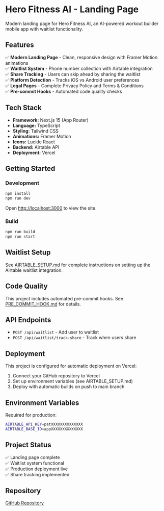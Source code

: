 # Hero Fitness AI - Landing Page

Modern landing page for Hero Fitness AI, an AI-powered workout builder mobile app with waitlist functionality.

## Features

✅ **Modern Landing Page** - Clean, responsive design with Framer Motion animations  
✅ **Waitlist System** - Phone number collection with Airtable integration  
✅ **Share Tracking** - Users can skip ahead by sharing the waitlist  
✅ **Platform Detection** - Tracks iOS vs Android user preferences  
✅ **Legal Pages** - Complete Privacy Policy and Terms & Conditions  
✅ **Pre-commit Hooks** - Automated code quality checks  

## Tech Stack

- **Framework:** Next.js 15 (App Router)
- **Language:** TypeScript
- **Styling:** Tailwind CSS
- **Animations:** Framer Motion
- **Icons:** Lucide React
- **Backend:** Airtable API
- **Deployment:** Vercel

## Getting Started

### Development

```bash
npm install
npm run dev
```

Open [http://localhost:3000](http://localhost:3000) to view the site.

### Build

```bash
npm run build
npm run start
```

## Waitlist Setup

See [AIRTABLE_SETUP.md](./AIRTABLE_SETUP.md) for complete instructions on setting up the Airtable waitlist integration.

## Code Quality

This project includes automated pre-commit hooks. See [PRE_COMMIT_HOOK.md](./PRE_COMMIT_HOOK.md) for details.

## API Endpoints

- `POST /api/waitlist` - Add user to waitlist
- `POST /api/waitlist/track-share` - Track when users share

## Deployment

This project is configured for automatic deployment on Vercel:

1. Connect your GitHub repository to Vercel
2. Set up environment variables (see AIRTABLE_SETUP.md)
3. Deploy with automatic builds on push to main branch

## Environment Variables

Required for production:
```bash
AIRTABLE_API_KEY=patXXXXXXXXXXXXXX
AIRTABLE_BASE_ID=appXXXXXXXXXXXXXX
```

## Project Status

✅ Landing page complete  
✅ Waitlist system functional  
✅ Production deployment live  
✅ Share tracking implemented  

## Repository

[GitHub Repository](https://github.com/atran790/hero-fitness-web)